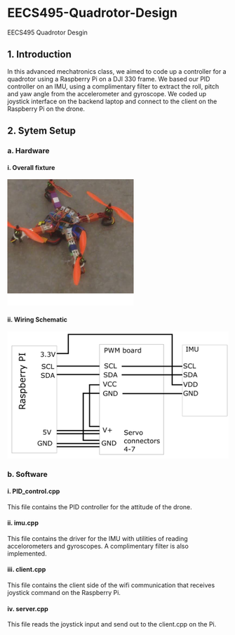 # EECS495-Quadrotor-Design
EECS495 Quadrotor Desgin

## 1. Introduction
In this advanced mechatronics class, we aimed to code up a controller for a quadrotor using a Raspberry Pi on a DJI 330 frame. We based our PID controller on an IMU, using a complimentary filter to extract the roll, pitch and yaw angle from the accelerometer and gyroscope. We coded up joystick interface on the backend laptop and connect to the client on the Raspberry Pi on the drone. 


## 2. Sytem Setup
### a. Hardware
#### i. Overall fixture 
![Alt text](QC.png?raw=true "Optional Title")
#### ii. Wiring Schematic
![Alt text](imu.png?raw=true "Optional Title")


  
  
### b. Software
#### i.   PID_control.cpp
This file contains the PID controller for the attitude of the drone.
#### ii.  imu.cpp
This file contains the driver for the IMU with utilities of reading accelorometers and gyroscopes. A complimentary filter is also implemented. 
#### iii. client.cpp
This file contains the client side of the wifi communication that receives joystick command on the Raspberry Pi. 
#### iv. server.cpp
This file reads the joystick input and send out to the client.cpp on the Pi. 
